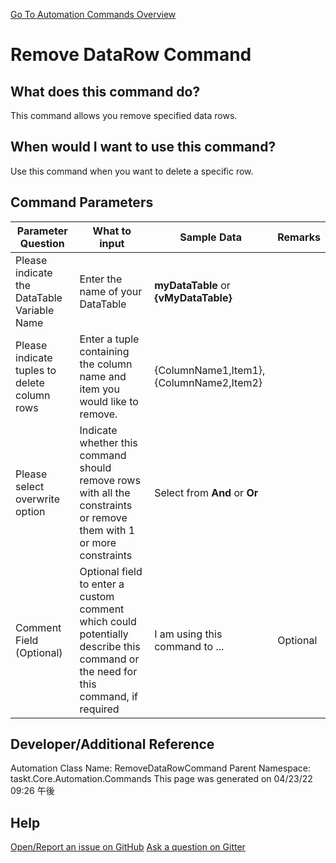 <!--TITLE: Remove DataRow Command -->
<!-- SUBTITLE: a command in the DataTable Commands group. -->
[Go To Automation Commands Overview](/automation-commands.md)


# Remove DataRow Command


## What does this command do?
This command allows you remove specified data rows.


## When would I want to use this command?
Use this command when you want to delete a specific row.


## Command Parameters
| Parameter Question   	| What to input  	|  Sample Data 	| Remarks  	|
| ---                    | ---               | ---           | ---       |
|Please indicate the DataTable Variable Name|Enter the name of your DataTable|**myDataTable** or **{vMyDataTable}**||
|Please indicate tuples to delete column rows|Enter a tuple containing the column name and item you would like to remove.|{ColumnName1,Item1},{ColumnName2,Item2}||
|Please select overwrite option|Indicate whether this command should remove rows with all the constraints or remove them with 1 or more constraints|Select from **And** or **Or**||
|Comment Field (Optional)|Optional field to enter a custom comment which could potentially describe this command or the need for this command, if required|I am using this command to ...|Optional|










## Developer/Additional Reference
Automation Class Name: RemoveDataRowCommand
Parent Namespace: taskt.Core.Automation.Commands
This page was generated on 04/23/22 09:26 午後


## Help
[Open/Report an issue on GitHub](https://github.com/saucepleez/taskt/issues/new)
[Ask a question on Gitter](https://gitter.im/taskt-rpa/Lobby)
